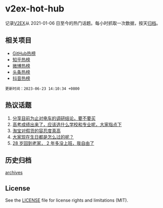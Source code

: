 # v2ex-hot-hub

 记录[V2EX](https://www.v2ex.com/)从 2021-01-06 日至今的热门话题。每小时抓取一次数据，按天[归档](archives)。
 
 ## 相关项目

- [GitHub热榜](https://github.com/lonnyzhang423/github-hot-hub)
- [知乎热榜](https://github.com/lonnyzhang423/zhihu-hot-hub)
- [微博热榜](https://github.com/lonnyzhang423/weibo-hot-hub)
- [头条热榜](https://github.com/lonnyzhang423/toutiao-hot-hub)
- [抖音热榜](https://github.com/lonnyzhang423/douyin-hot-hub)


 `更新时间：2023-06-23 14:10:34 +0800`

## 热议话题

1. [分享目前为止对电车的调研结论，要不要买](https://www.v2ex.com/t/950916)
1. [高考成绩出来了，应该选什么学校和专业呢，大家指点下](https://www.v2ex.com/t/950983)
1. [淘宝对假货的容忍度真高](https://www.v2ex.com/t/950878)
1. [大家现在生日都是怎么过的呢？](https://www.v2ex.com/t/950862)
1. [28 岁回到老家， 2 年多没上班，我自由了](https://www.v2ex.com/t/950966)

## 历史归档

[archives](archives)

## License

See the [LICENSE](LICENSE) file for license rights and limitations (MIT).
